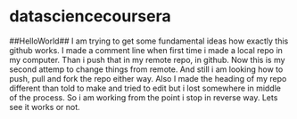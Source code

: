 datasciencecoursera
===================

##HelloWorld##
I am trying to get some fundamental ideas how exactly this github works. I made a comment line when first time i made a local repo in my computer. Than i push that in my remote repo, in github. 
Now this is my second attemp to change things from remote. And still i am looking how to push, pull and fork the repo either way. 
   Also I made the heading of my repo different than told to make and tried to edit but i lost somewhere in middle of the process. So i am working from the point i stop in reverse way. Lets see it works or not. 
   
